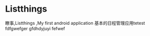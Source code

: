 # Listthings
瞭事,Listthings ,My first android application
基本的日程管理应用tetest
fdfgwefger
gfdhdyjuyi
fefwef
